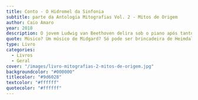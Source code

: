 ```yaml
---
title: Conto - O Hidromel da Sinfonia
subtitle: parte da Antologia Mitografias Vol. 2 - Mitos de Origem
author: Caio Amaro
year: 2018
description: O jovem Ludwig van Beethoven delira sob o piano após tanto beber devido a frustração de não conseguir novas composições. Em seus sonhos visita Jötunheim o reino dos gigantes da Mitologia Nórdica e parte em busca de alguma gota restante do Hidromel da poesia, a bebida que inspira aqueles que a bebem e é responsável pela origem da boa arte. Ele não espera, porém, encontrar tantos obstáculos no caminho, muito menos um certo deus da trapaça...
quote: Músico? Um músico de Midgard? Só pode ser brincadeira de Heimdall. Até hoje só vi uns dois ou três que conseguiram desviar do hidromel podre que Odin peidou neles.
type: Livro
categories:
  - Livros
  - Geral
cover: "/images/livro-mitografias-2-mitos-de-origem.jpg"
backgroundcolor: "#000000"
titlecolor: "#9d6028"
textcolor: "#ffffff"
quotecolor: "#ffffff"
---
```



